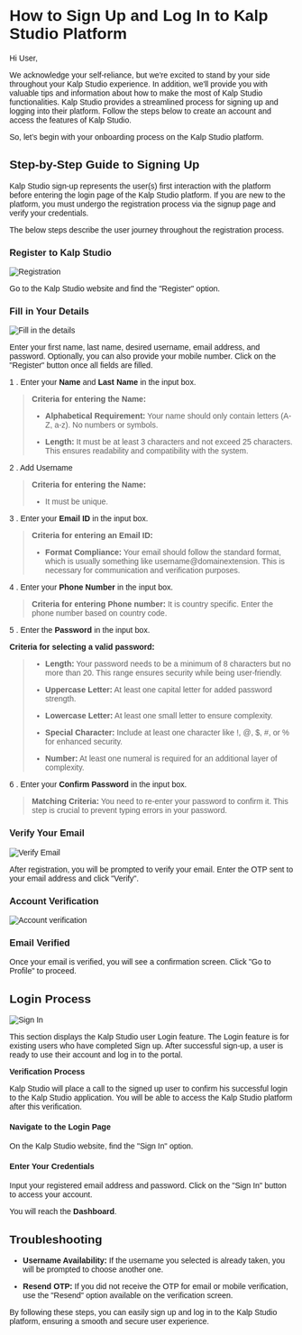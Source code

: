 <style>  body { font-family: "Source Sans 3", sans-serif!important; }</style>

<link  href="https://fonts.googleapis.com/css2?family=Source+Sans+3:ital,wght@0,200..900;1,200..900&display=swap"  rel="stylesheet">  <link  rel="stylesheet"  href="https://fonts.googleapis.com/icon?family=Material+Icons">

# **How to Sign Up and Log In to Kalp Studio Platform**

Hi User,

We acknowledge your self-reliance, but we're excited to stand by your side throughout your Kalp Studio experience. In addition, we'll provide you with valuable tips and information about how to make the most of Kalp Studio functionalities. Kalp Studio provides a streamlined process for signing up and logging into their platform. Follow the steps below to create an account and access the features of Kalp Studio.

So, let’s begin with your onboarding process on the Kalp Studio platform. 

## **Step-by-Step Guide to Signing Up**

Kalp Studio sign-up represents the user(s) first interaction with the platform before entering the login page of the Kalp Studio platform. If you are new to the platform, you must undergo the registration process via the signup page and verify your credentials.

The below steps describe the user journey throughout the registration process.

### Register to Kalp Studio

![Registration](https://docs.kalp.studio/~gitbook/image?url=https%3A%2F%2F1148605496-files.gitbook.io%2F%7E%2Ffiles%2Fv0%2Fb%2Fgitbook-x-prod.appspot.com%2Fo%2Fspaces%252F4gkv2XhY4CmWY6Vp0djW%252Fuploads%252FUe97aV8kyUZY0iR5Z59z%252Fimage.png%3Falt%3Dmedia%26token%3D5cbc071b-38d2-476e-9c93-7bf0bae03e14&width=768&dpr=4&quality=100&sign=16df717f&sv=1)

Go to the Kalp Studio website and find the "Register" option.

### Fill in Your Details

![Fill in the details](https://docs.kalp.studio/~gitbook/image?url=https%3A%2F%2F1148605496-files.gitbook.io%2F%7E%2Ffiles%2Fv0%2Fb%2Fgitbook-x-prod.appspot.com%2Fo%2Fspaces%252F4gkv2XhY4CmWY6Vp0djW%252Fuploads%252Fcj8HpgqHKTN9QurcQH5V%252Fimage.png%3Falt%3Dmedia%26token%3D6aa8fb50-5b0a-4531-b0d5-a124e2a33dc0&width=768&dpr=4&quality=100&sign=2ad0e3d6&sv=1)

Enter your first name, last name, desired username, email address, and password. Optionally, you can also provide your mobile number. Click on the "Register" button once all fields are filled.

1 . Enter your **Name** and **Last Name** in the input box.
    

> **Criteria for entering the Name:**
> 
> -   **Alphabetical Requirement:** Your name should only contain letters (A-Z, a-z). No numbers or symbols.
>     
> -   **Length:** It must be at least 3 characters and not exceed 25 characters. This ensures readability and compatibility with the system.
>     

2 . Add Username
    

> **Criteria for entering the Name:**
> 
> -   It must be unique.  
>       
>     

3 . Enter your **Email ID** in the input box.
    

> **Criteria for entering an Email ID:**
> 
> -   **Format Compliance:** Your email should follow the standard format, which is usually something like username@domainextension. This is necessary for communication and verification purposes.
>     

4 . Enter your **Phone Number** in the input box.
    

> **Criteria for entering Phone number:** It is country specific. Enter the phone number based on country code.

5 . Enter the **Password** in the input box.
    

**Criteria for selecting a valid password:**

> -   **Length:** Your password needs to be a minimum of 8 characters but no more than 20. This range ensures security while being user-friendly.
>     
> -   **Uppercase Letter:** At least one capital letter for added password strength.
>     
> -   **Lowercase Letter:** At least one small letter to ensure complexity.
>     
> -   **Special Character:** Include at least one character like !, @, $, #, or % for enhanced security.
>     
> -   **Number:** At least one numeral is required for an additional layer of complexity.
>     

6 .  Enter your **Confirm Password** in the input box.
    

> **Matching Criteria:** You need to re-enter your password to confirm it. This step is crucial to prevent typing errors in your password.


### Verify Your Email

![Verify Email](https://docs.kalp.studio/~gitbook/image?url=https%3A%2F%2F1148605496-files.gitbook.io%2F%7E%2Ffiles%2Fv0%2Fb%2Fgitbook-x-prod.appspot.com%2Fo%2Fspaces%252F4gkv2XhY4CmWY6Vp0djW%252Fuploads%252F8P37ihSe6zI8MHsJmLse%252Fimage.png%3Falt%3Dmedia%26token%3D22a3df31-ec7b-46e1-bd08-a9b691afd476&width=768&dpr=4&quality=100&sign=a01dee90&sv=1)

After registration, you will be prompted to verify your email. Enter the OTP sent to your email address and click "Verify".

### Account Verification

![Account verification](https://docs.kalp.studio/~gitbook/image?url=https%3A%2F%2F1148605496-files.gitbook.io%2F%7E%2Ffiles%2Fv0%2Fb%2Fgitbook-x-prod.appspot.com%2Fo%2Fspaces%252F4gkv2XhY4CmWY6Vp0djW%252Fuploads%252FxgQAbAaxOcUMLj1RBjAX%252Fimage.png%3Falt%3Dmedia%26token%3D31d6ad54-0607-4531-a595-09f6dc034b72&width=768&dpr=4&quality=100&sign=49cc5a07&sv=1)

### Email Verified

Once your email is verified, you will see a confirmation screen. Click "Go to Profile" to proceed.

## **Login Process**

![Sign In](https://docs.kalp.studio/~gitbook/image?url=https%3A%2F%2F1148605496-files.gitbook.io%2F%7E%2Ffiles%2Fv0%2Fb%2Fgitbook-x-prod.appspot.com%2Fo%2Fspaces%252F4gkv2XhY4CmWY6Vp0djW%252Fuploads%252FymkhATcXeAPSWRiVjs67%252Fimage.png%3Falt%3Dmedia%26token%3D72f51b82-7ead-4394-a7b6-7d8eceb1907c&width=768&dpr=4&quality=100&sign=b6036f0e&sv=1)

This section displays the Kalp Studio user Login feature. The Login feature is for existing users who have completed Sign up. After successful sign-up, a user is ready to use their account and log in to the portal.

**Verification Process**

Kalp Studio will place a call to the signed up user to confirm his successful login to the Kalp Studio application. You will be able to access the Kalp Studio platform after this verification.


#### Navigate to the Login Page

On the Kalp Studio website, find the "Sign In" option.

#### Enter Your Credentials

Input your registered email address and password. Click on the "Sign In" button to access your account.

You will reach the **Dashboard**.

## **Troubleshooting**

-   **Username Availability:** If the username you selected is already taken, you will be prompted to choose another one.
    
-   **Resend OTP:** If you did not receive the OTP for email or mobile verification, use the "Resend" option available on the verification screen.

By following these steps, you can easily sign up and log in to the Kalp Studio platform, ensuring a smooth and secure user experience.